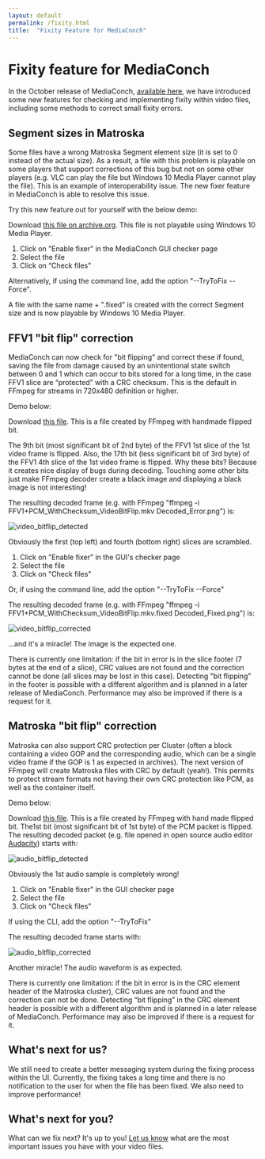 ```yaml
---
layout: default
permalink: /fixity.html
title:  "Fixity Feature for MediaConch"
---
```


# Fixity feature for MediaConch

In the October release of MediaConch, [available here](https://mediaarea.net/MediaConch/download.html), we have introduced some new features for checking and implementing fixity within video files, including some methods to correct small fixity errors.

## Segment sizes in Matroska

Some files have a wrong Matroska Segment element size (it is set to 0 instead of the actual size). As a result, a file with this problem is playable on some players that support corrections of this bug but not on some other players (e.g. VLC can play the file but Windows 10 Media Player cannot play the file). This is an example of interoperability issue.
The new fixer feature in MediaConch is able to resolve this issue.

Try this new feature out for yourself with the below demo:

Download [this file on archive.org](http://www.archive.org/download/vip.videobaran1.com/The.Simpsons/06/The.Simpsons.S06.E05.www.VideoBaran.net.mkv). This file is not playable using Windows 10 Media Player.

1. Click on "Enable fixer" in the MediaConch GUI checker page
1. Select the file
1. Click on “Check files"

Alternatively, if using the command line, add the option "--TryToFix --Force".

A file with the same name + ".fixed" is created with the correct Segment size and is now playable by Windows 10 Media Player.

## FFV1 "bit flip" correction

MediaConch can now check for "bit flipping" and correct these if found, saving the file from damage caused by an unintentional state switch between 0 and 1 which can occur to bits stored for a long time, in the case FFV1 slice are “protected” with a CRC checksum. This is the default in FFmpeg for streams in 720x480 definition or higher.

Demo below:

Download [this file](https://mediaarea.net/MediaConch/files/FFV1+PCM_WithChecksum_VideoBitFlip.mkv). This is a file created by FFmpeg with handmade flipped bit.

The 9th bit (most significant bit of 2nd byte) of the FFV1 1st slice of the 1st video frame is flipped. Also, the 17th bit (less significant bit of 3rd byte) of the FFV1 4th slice of the 1st video frame is flipped. Why these bits? Because it creates nice display of bugs during decoding. Touching some other bits just make FFmpeg decoder create a black image and displaying a black image is not interesting!

The resulting decoded frame (e.g. with FFmpeg "ffmpeg -i FFV1+PCM_WithChecksum_VideoBitFlip.mkv Decoded_Error.png") is:

<img src="/MediaConch/images/video_bitflip_detected.png" alt="video_bitflip_detected">

Obviously the first (top left) and fourth (bottom right) slices are scrambled.

1. Click on "Enable fixer" in the GUI's checker page
1. Select the file
1. Click on "Check files"

Or, if using the command line, add the option "--TryToFix --Force"

The resulting decoded frame (e.g. with FFmpeg "ffmpeg -i FFV1+PCM_WithChecksum_VideoBitFlip.mkv.fixed Decoded_Fixed.png") is:

<img src="/MediaConch/images/video_bitflip_corrected.png" alt="video_bitflip_corrected">

...and it's a miracle! The image is the expected one.

There is currently one limitation: if the bit in error is in the slice footer (7 bytes at the end of a slice), CRC values are not found and the correction cannot be done (all slices may be lost in this case). Detecting "bit flipping" in the footer is possible with a different algorithm and is planned in a later release of MediaConch. Performance may also be improved if there is a request for it.

## Matroska "bit flip" correction

Matroska can also support CRC protection per Cluster (often a block containing a video GOP and the corresponding audio, which can be a single video frame if the GOP is 1 as expected in archives). The next version of FFmpeg will create Matroska files with CRC by default (yeah!). This permits to protect stream formats not having their own CRC protection like PCM, as well as the container itself.


Demo below:

Download [this file](https://mediaarea.net/MediaConch/files/FFV1+PCM_WithChecksum_AudioBitFlip.mkv). This is a file created by FFmpeg with hand made flipped bit. The1st bit (most significant bit of 1st byte) of the PCM packet is flipped. The resulting decoded packet (e.g. file opened in open source audio editor [Audacity](http://www.audacityteam.org/)) starts with:

<img src="/MediaConch/images/audio_bitflip_detected.png" alt="audio_bitflip_detected">

Obviously the 1st audio sample is completely wrong!

1. Click on "Enable fixer" in the GUI checker page
1. Select the file
1. Click on "Check files"

If using the CLI, add the option "--TryToFix"

The resulting decoded frame starts with:

<img src="/MediaConch/images/audio_bitflip_detected.png" alt="audio_bitflip_corrected">

Another miracle! The audio waveform is as expected.

There is currently one limitation: if the bit in error is in the CRC element header of the Matroska cluster), CRC values are not found and the correction can not be done. Detecting “bit flipping” in the CRC element header is possible with a different algorithm and is planned in a later release of MediaConch.
Performance may also be improved if there is a request for it.

## What's next for us?

We still need to create a better messaging system during the fixing process within the UI. Currently, the fixing takes a long time and there is no notification to the user for when the file has been fixed. We also need to improve performance!

## What's next for you?

What can we fix next? It's up to you! [Let us know](mailto:info@mediaarea.net) what are the most important issues you have with your video files.